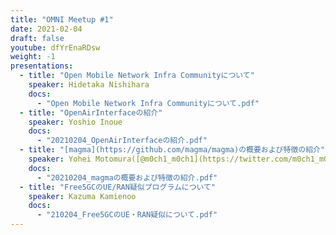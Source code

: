 ```yaml
---
title: "OMNI Meetup #1"
date: 2021-02-04
draft: false
youtube: dfYrEnaRDsw
weight: -1
presentations:
  - title: "Open Mobile Network Infra Communityについて"
    speaker: Hidetaka Nishihara
    docs: 
      - "Open Mobile Network Infra Communityについて.pdf"
  - title: "OpenAirInterfaceの紹介"
    speaker: Yoshio Inoue
    docs: 
      - "20210204_OpenAirInterfaceの紹介.pdf"
  - title: "[magma](https://github.com/magma/magma)の概要および特徴の紹介"
    speaker: Yohei Motomura([@m0ch1_m0ch1](https://twitter.com/m0ch1_m0ch1))
    docs:
      - "20210204_magmaの概要および特徴の紹介.pdf"
  - title: "Free5GCのUE/RAN疑似プログラムについて"
    speaker: Kazuma Kamienoo
    docs:
      - "210204_Free5GCのUE・RAN疑似について.pdf"
---
```



